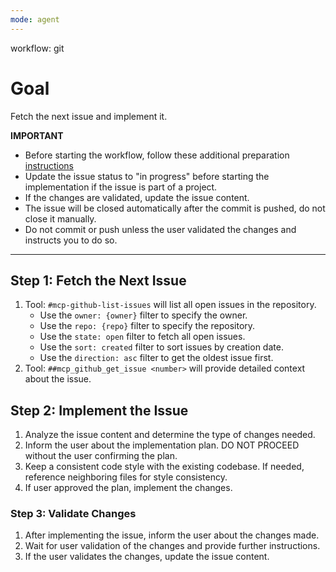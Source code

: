 ```yaml
---
mode: agent
---
```

workflow: git

# Goal
Fetch the next issue and implement it.

**IMPORTANT**
- Before starting the workflow, follow these additional preparation [instructions](../tasks/prepare.instructions.md)
- Update the issue status to "in progress" before starting the implementation if the issue is part of a project.
- If the changes are validated, update the issue content.
- The issue will be closed automatically after the commit is pushed, do not close it manually.
- Do not commit or push unless the user validated the changes and instructs you to do so.

---

## Step 1: Fetch the Next Issue
1. Tool: `#mcp-github-list-issues` will list all open issues in the repository.
   - Use the `owner: {owner}` filter to specify the owner.
   - Use the `repo: {repo}` filter to specify the repository.
   - Use the `state: open` filter to fetch all open issues.
   - Use the `sort: created` filter to sort issues by creation date.
   - Use the `direction: asc` filter to get the oldest issue first.
2. Tool: `##mcp_github_get_issue <number>` will provide detailed context about the issue.

## Step 2: Implement the Issue
1. Analyze the issue content and determine the type of changes needed.
2. Inform the user about the implementation plan. DO NOT PROCEED without the user confirming the plan.
3. Keep a consistent code style with the existing codebase. If needed, reference neighboring files for style consistency.
4. If user approved the plan, implement the changes.

### Step 3: Validate Changes
1. After implementing the issue, inform the user about the changes made.
2. Wait for user validation of the changes and provide further instructions.
3. If the user validates the changes, update the issue content.
